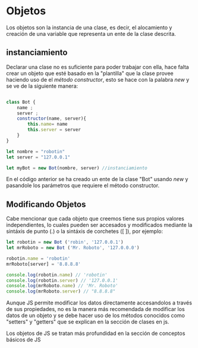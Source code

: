 # Objetos
Los objetos son la instancia de una clase, es decir, el alocamiento y creación de una variable que representa un ente de la clase descrita.

## instanciamiento
Declarar una clase no es suficiente para poder trabajar con ella, hace falta crear un objeto que esté basado en la "plantilla" que la clase provee haciendo uso de el *método constructor*, esto se hace con la palabra *new* y se ve de la siguiente manera:

```js

class Bot {
    name ;
    server ;
    constructor(name, server){
        this.name= name
        this.server = server
    }
}

let nombre = "robotin"
let server = "127.0.0.1"

let myBot = new Bot(nombre, server) //instanciamiento

```
En el código anterior se ha creado un ente de la clase "Bot" usando *new* y pasandole los parámetros que requiere el método constructor.

## Modificando Objetos
Cabe mencionar que cada objeto que creemos tiene sus propios valores independientes, lo cuales pueden ser accesados y modificados mediante la sintáxis de punto (.) o la sintáxis de corchetes ([  ]), por ejemplo:

```js
let robotin = new Bot ('robin', '127.0.0.1')
let mrRoboto = new Bot ('Mr. Roboto', '127.0.0.0')

robotin.name = 'robotin'
mrRoboto[server] = '8.8.8.8'

console.log(robotin.name) // 'robotin'
console.log(robotin.server) // '127.0.0.1'
console.log(mrRoboto.name) // 'Mr. Roboto'
console.log(mrRoboto.server) // "8.8.8.8"

```
Aunque JS permite modificar los datos directamente accesandolos a través de sus propiedades, no es la manera más recomendada de modificar los datos de un objeto y se debe hacer uso de los métodos conocidos como "setters" y "getters" que se explican en la sección de clases en js.

Los objetos de JS se tratan más profundidad en la sección de conceptos básicos de JS

